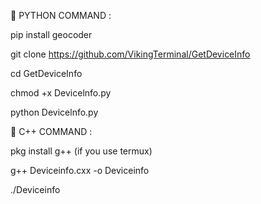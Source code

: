💯 PYTHON COMMAND :

pip install geocoder

git clone https://github.com/VikingTerminal/GetDeviceInfo

cd GetDeviceInfo

chmod +x Devicelnfo.py

python Devicelnfo.py


💯 C++ COMMAND : 

pkg install g++ (if you use termux)

g++ Deviceinfo.cxx -o Deviceinfo

./Deviceinfo